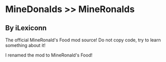MineDonalds >> MineRonalds
==========================
By iLexiconn
--------------------------

The official MineRonald's Food mod source!
Do not copy code, try to learn something about it!

I renamed the mod to MineRonald's Food!